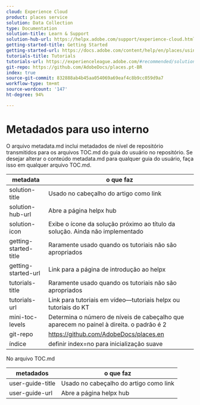 ```yaml
---
cloud: Experience Cloud
product: places service
solution: Data Collection
type: Documentation
solution-title: Learn & Support
solution-hub-url: https://helpx.adobe.com/support/experience-cloud.html
getting-started-title: Getting Started
getting-started-url: https://docs.adobe.com/content/help/en/places/using/getting-started.html
tutorials-title: Tutorials
tutorials-url: https://experienceleague.adobe.com/#recommended/solutions/experience-platform
git-repo: https://github.com/AdobeDocs/places.pt-BR
index: true
source-git-commit: 832888ab4b45aa054069a69eaf4c8b9cc059d9a7
workflow-type: tm+mt
source-wordcount: '147'
ht-degree: 94%

---
```



<!-- We need better links for Getting Started and Tutorials. We can do this after we hit stage -->

# Metadados para uso interno

O arquivo metadata.md inclui metadados de nível de repositório transmitidos para os arquivos TOC.md do guia do usuário no repositório. Se desejar alterar o conteúdo metadata.md para qualquer guia do usuário, faça isso em qualquer arquivo TOC.md.

| metadata | o que faz |
|--- |--- |
| solution-title | Usado no cabeçalho do artigo como link |
| solution-hub-url | Abre a página helpx hub |
| solution-icon | Exibe o ícone da solução próximo ao título da solução. Ainda não implementado |
| getting-started-title | Raramente usado quando os tutoriais não são apropriados |
| getting-started-url | Link para a página de introdução ao helpx |
| tutorials-title | Raramente usado quando os tutoriais não são apropriados |
| tutorials-url | Link para tutoriais em vídeo—tutoriais helpx ou tutoriais do KT |
| mini-toc-levels | Determina o número de níveis de cabeçalho que aparecem no painel à direita. o padrão é 2 |
| git-repo | https://github.com/AdobeDocs/places.en |
| índice | definir index=no para inicialização suave |

No arquivo TOC.md

| metadados | o que faz |
|--- |--- |
| user-guide-title | Usado no cabeçalho do artigo como link |
| user-guide-url | Abre a página helpx hub |
